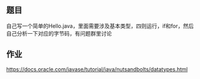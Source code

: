 ## 题目

自己写一个简单的Hello.java，里面需要涉及基本类型，四则运行，if和for，然后自己分析一下对应的字节码，有问题群里讨论

## 作业

https://docs.oracle.com/javase/tutorial/java/nutsandbolts/datatypes.html



